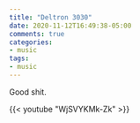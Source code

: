 ```yaml
---
title: "Deltron 3030"
date: 2020-11-12T16:49:38-05:00
comments: true
categories:
- music
tags:
- music
---
```


Good shit.

{{< youtube "WjSVYKMk-Zk" >}}
